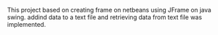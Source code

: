 This project based on creating frame on netbeans using JFrame on java swing.
addind data to a text file and retrieving data from text file was implemented.